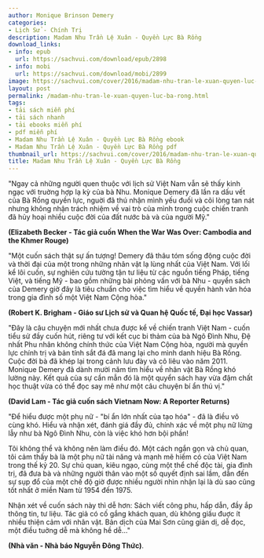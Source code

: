 ```yaml
---
author: Monique Brinson Demery
categories:
- Lịch Sử - Chính Trị
description: Madam Nhu Trần Lệ Xuân - Quyền Lực Bà Rồng
download_links:
- info: epub
  url: https://sachvui.com/download/epub/2898
- info: mobi
  url: https://sachvui.com/download/mobi/2899
image: https://sachvui.com/cover/2016/madam-nhu-tran-le-xuan-quyen-luc-ba-rong.jpg
layout: post
permalink: /madam-nhu-tran-le-xuan-quyen-luc-ba-rong.html
tags:
- tải sách miễn phí
- tải sách nhanh
- tải ebooks miễn phí
- pdf miễn phí
- Madam Nhu Trần Lệ Xuân - Quyền Lực Bà Rồng ebook
- Madam Nhu Trần Lệ Xuân - Quyền Lực Bà Rồng pdf
thumbnail_url: https://sachvui.com/cover/2016/madam-nhu-tran-le-xuan-quyen-luc-ba-rong.jpg
title: Madam Nhu Trần Lệ Xuân - Quyền Lực Bà Rồng
---
```


 <div class="item-desc text-justify"> <p>"Ngay cả những người quen thuộc với lịch sử Việt Nam vẫn sẽ thấy kinh ngạc với truờng hợp lạ kỳ của bà Nhu. Monique Demery đã lần ra dấu vết của Bà Rồng quyền lực, nguời đã thú nhận mình yếu đuối và cõi lòng tan nát nhưng không nhận trách nhiệm về vai trò của mình trong cuộc chiến tranh đã hủy hoại nhiều cuộc đời của đất nước bà và của người Mỹ."</p><p><strong>(Elizabeth Becker - Tác giả cuốn When the War Was Over: Cambodia and the Khmer Rouge)</strong></p><p>"Một cuốn sách thật sự ấn tượng! Demery đã thâu tóm sống động cuộc đời và thời đại của một trong những nhân vật lạ lùng nhất của Việt Nam. Với lối kể lôi cuốn, sự nghiên cứu tường tận tư liệu từ các nguồn tiếng Pháp, tiếng Việt, và tiếng Mỹ - bao gồm những bài phỏng vấn với bà Nhu - quyển sách của Demery giờ đây là tiêu chuẩn cho việc tìm hiểu về quyền hành văn hóa trong gia đình số một Việt Nam Cộng hòa."</p><p><strong>(Robert K. Brigham - Giáo sư Lịch sử và Quan hệ Quốc tế, Đại học Vassar)</strong></p><p>"Đây là câu chuyện mới nhất chưa được kể về chiến tranh Việt Nam - cuốn tiểu sử đầy cuốn hút, riêng tư với kết cục bi thảm của bà Ngô Đình Nhu, Đệ nhất Phu nhân không chính thức của Việt Nam Cộng hòa, người mà quyền lực chính trị và bản tính sắt đá đã mang lại cho mình danh hiệu Bà Rồng. Cuộc đời bà đã khép lại trong cảnh lưu đày và cô liêu vào năm 2011. Monique Demery đã dành mười năm tìm hiểu về nhân vật Bà Rồng khó lường này. Kết quả của sự cần mẫn đó là một quyển sách hay vừa đậm chất học thuật vừa có thể đọc say mê như một câu chuyện bí ẩn thú vị."</p><p><strong>(David Lam - Tác giả cuốn sách Vietnam Now: A Reporter Returns)</strong></p><p>"Để hiểu được một phụ nữ - "bí ẩn lớn nhất của tạo hóa" - đã là điều vô cùng khó. Hiểu và nhận xét, đánh giá đầy đủ, chính xác về một phụ nữ lừng lẫy như bà Ngô Đình Nhu, còn là việc khó hơn bội phần!</p><p>Tôi không thể và không nên làm điều đó. Một cách ngắn gọn và chủ quan, tôi cảm thấy bà là một phụ nữ tài năng và mạnh mẽ hiếm có của Việt Nam trong thế kỷ 20. Sự chủ quan, kiêu ngạo, cùng một thể chế độc tài, gia đình trị, đã đưa bà và những người thân vào một số quyết định sai lầm, dẫn đến sự sụp đổ của một chế độ giờ được nhiều người nhìn nhận lại là dù sao cũng tốt nhất ở miền Nam từ 1954 đến 1975.</p><p>Nhận xét về cuốn sách này thì dễ hơn: Sách viết công phu, hấp dẫn, đầy ắp thông tin, tư liệu. Tác giả có cố gắng khách quan, dù không giấu đuợc ít nhiều thiện cảm với nhân vật. Bản dịch của Mai Sơn cũng giản dị, dễ đọc, một điều tuởng dễ mà không hề dễ..."</p><p><strong>(Nhà văn - Nhà báo Nguyễn Đông Thức)</strong>.</p> </div>